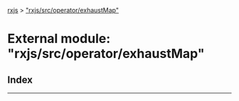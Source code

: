 [rxjs](../README.md) > ["rxjs/src/operator/exhaustMap"](../modules/_rxjs_src_operator_exhaustmap_.md)

# External module: "rxjs/src/operator/exhaustMap"

## Index

---

